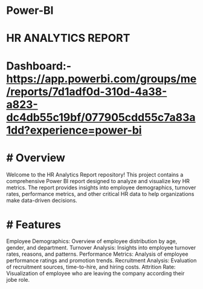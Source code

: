 # Power-BI

# HR ANALYTICS REPORT

# Dashboard:- https://app.powerbi.com/groups/me/reports/7d1adf0d-310d-4a38-a823-dc4db55c19bf/077905cdd55c7a83a1dd?experience=power-bi

# # Overview
  Welcome to the HR Analytics Report repository! This project contains a comprehensive Power BI report designed to analyze and visualize key HR metrics. The report provides insights into employee demographics, 
  turnover rates, performance metrics, and other critical HR data to help organizations make data-driven decisions.

# # Features
  Employee Demographics:  Overview of employee distribution by age, gender, and department.
  Turnover Analysis: Insights into employee turnover rates, reasons, and patterns.
  Performance Metrics: Analysis of employee performance ratings and promotion trends.
  Recruitment Analysis: Evaluation of recruitment sources, time-to-hire, and hiring costs.
  Attrition Rate: Visualization of employee who are leaving the company according their jobe role.
